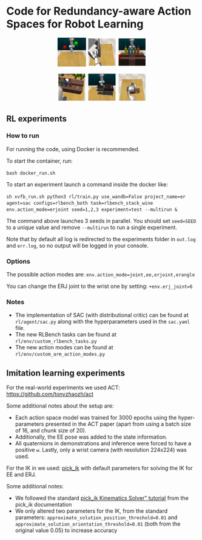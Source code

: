 # Code for Redundancy-aware Action Spaces for Robot Learning


<p align="center">
    <img src='assets/reach_elbow_pose.png' width=15%>
    <img src='assets/bottle_out_fridge.png' width=15%>
    <img src='assets/slide_cup.png' width=15%>
</p>
<p align="center">
    <img src='assets/serve_coffee.png' width=15%>
    <img src='assets/meat_off_grill.png' width=15%>
    <img src='assets/cup_out_open_cabinet.png' width=15%>
</p>

## RL experiments

### How to run

For running the code, using Docker is recommended.

To start the container, run:

`bash docker_run.sh`

To start an experiment launch a command inside the docker like:

`sh xvfb_run.sh python3 rl/train.py use_wandb=False project_name=er agent=sac configs=rlbench_both task=rlbench_stack_wine env.action_mode=erjoint seed=1,2,3 experiment=test --multirun &`

The command above launches 3 seeds in parallel. You should set `seed=SEED` to a unique value and remove `--multirun` to run a single experiment.

Note that by default all log is redirected to the experiments folder in `out.log` and `err.log`, so no output will be logged in your console.

### Options

The possible action modes are: `env.action_mode=joint,ee,erjoint,erangle`

You can change the ERJ joint to the wrist one by setting: `+env.erj_joint=6`

### Notes

* The implementation of SAC (with distributional critic) can be found at `rl/agent/sac.py` along with the hyperparameters used in the `sac.yaml` file.
* The new RLBench tasks can be found at `rl/env/custom_rlbench_tasks.py`
* The new action modes can be found at `rl/env/custom_arm_action_modes.py`

## Imitation learning experiments

For the real-world experiments we used ACT: https://github.com/tonyzhaozh/act

Some additional notes about the setup are:
* Each action space model was trained for 3000 epochs using the hyper-parameters presented in the ACT paper (apart from using a batch size of 16, and chunk size of 20). 
* Additionally, the EE pose was added to the state information. 
* All quaternions in demonstrations and inference were forced to have a positive `w`. Lastly, only a wrist camera (with resolution 224x224) was used.

For the IK in we used: [pick\_ik](https://github.com/PickNikRobotics/pick_ik) with default parameters for solving the IK for EE and ERJ. 

Some additional notes:
* We followed the standard [pick\_ik Kinematics Solver" tutorial](https://moveit.picknik.ai/main/doc/how_to_guides/pick_ik/pick_ik_tutorial.html\#pick-ik-kinematics-solver) from the pick\_ik documentation
* We only altered two parameters for the IK, from the standard parameters: `approximate_solution_position_threshold=0.01` and `approximate_solution_orientation_threshold=0.01` (both from the original value 0.05) to increase accuracy


